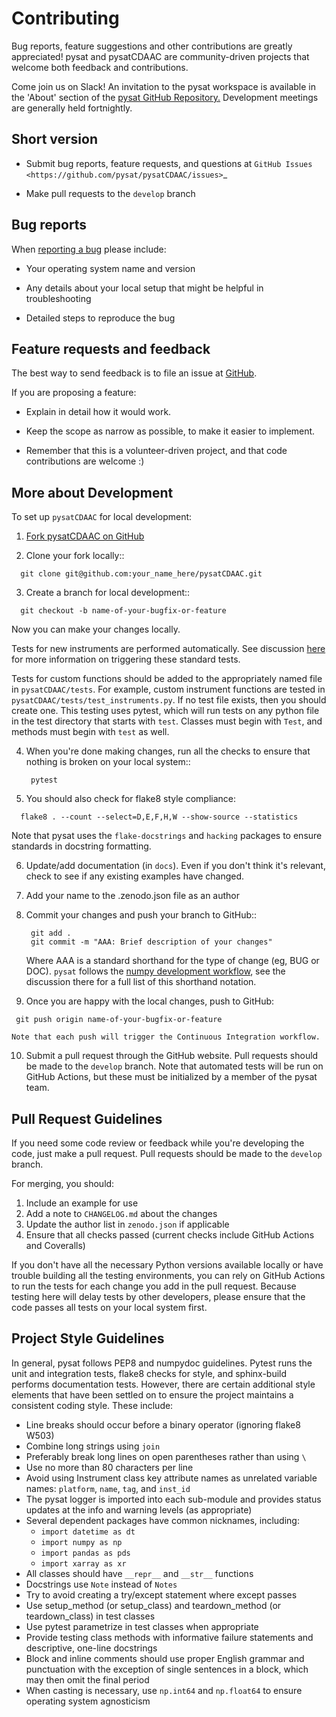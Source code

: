 Contributing
============

Bug reports, feature suggestions and other contributions are greatly
appreciated!  pysat and pysatCDAAC are community-driven projects that
welcome both feedback and contributions.

Come join us on Slack! An invitation to the pysat workspace is available
in the 'About' section of the
[pysat GitHub Repository.](https://github.com/pysat/pysat) Development meetings
are generally held fortnightly.

Short version
-------------

* Submit bug reports, feature requests, and questions at
`GitHub Issues <https://github.com/pysat/pysatCDAAC/issues>`_

* Make pull requests to the ``develop`` branch

Bug reports
-----------

When [reporting a bug](https://github.com/pysat/pysatCDAAC/issues) please
include:

* Your operating system name and version

* Any details about your local setup that might be helpful in troubleshooting

* Detailed steps to reproduce the bug

Feature requests and feedback
-----------------------------

The best way to send feedback is to file an issue at
[GitHub](https://github.com/pysat/pysatCDAAC/issues).

If you are proposing a feature:

* Explain in detail how it would work.

* Keep the scope as narrow as possible, to make it easier to implement.

* Remember that this is a volunteer-driven project, and that code contributions
  are welcome :)

More about Development
----------------------

To set up `pysatCDAAC` for local development:

1. [Fork pysatCDAAC on GitHub](https://github.com/pysat/pysatCDAAC/fork)

2. Clone your fork locally::

  ```
    git clone git@github.com:your_name_here/pysatCDAAC.git
  ```

3. Create a branch for local development::

  ```
    git checkout -b name-of-your-bugfix-or-feature
  ```

  Now you can make your changes locally.

  Tests for new instruments are performed automatically.  See discussion
  [here](https://pysat.readthedocs.io/en/main/new_instrument.html#testing-support)
  for more information on triggering these standard tests.

  Tests for custom functions should be added to the appropriately named file
  in ``pysatCDAAC/tests``.  For example, custom instrument functions are
  tested in ``pysatCDAAC/tests/test_instruments.py``.  If no test file exists,
  then you should create one.  This testing uses pytest, which will run tests
  on any python file in the test directory that starts with ``test``.  Classes
  must begin with ``Test``, and methods must begin with ``test`` as well.

4. When you're done making changes, run all the checks to ensure that nothing
   is broken on your local system::

   ```
    pytest
   ```

5. You should also check for flake8 style compliance:

  ```
    flake8 . --count --select=D,E,F,H,W --show-source --statistics
  ```

  Note that pysat uses the `flake-docstrings` and `hacking` packages to ensure
  standards in docstring formatting.


6. Update/add documentation (in ``docs``).  Even if you don't think it's
   relevant, check to see if any existing examples have changed.

7. Add your name to the .zenodo.json file as an author

8. Commit your changes and push your branch to GitHub::

   ```
    git add .
    git commit -m "AAA: Brief description of your changes"
   ```

   Where AAA is a standard shorthand for the type of change (eg, BUG or DOC).
   `pysat` follows the [numpy development workflow](https://numpy.org/doc/stable/dev/development_workflow.html),
   see the discussion there for a full list of this shorthand notation.  

 9. Once you are happy with the local changes, push to GitHub:
   ```
    git push origin name-of-your-bugfix-or-feature
   ```
    Note that each push will trigger the Continuous Integration workflow.

 10. Submit a pull request through the GitHub website. Pull requests should be
    made to the ``develop`` branch.  Note that automated tests will be run on
    GitHub Actions, but these must be initialized by a member of the pysat team.

Pull Request Guidelines
-----------------------

If you need some code review or feedback while you're developing the code, just
make a pull request. Pull requests should be made to the ``develop`` branch.

For merging, you should:

1. Include an example for use
2. Add a note to ``CHANGELOG.md`` about the changes
3. Update the author list in ``zenodo.json`` if applicable
4. Ensure that all checks passed (current checks include GitHub Actions and Coveralls)

If you don't have all the necessary Python versions available locally or
have trouble building all the testing environments, you can rely on
GitHub Actions to run the tests for each change you add in the pull
request. Because testing here will delay tests by other developers,
please ensure that the code passes all tests on your local system first.


Project Style Guidelines
------------------------

In general, pysat follows PEP8 and numpydoc guidelines.  Pytest runs the unit
and integration tests, flake8 checks for style, and sphinx-build performs
documentation tests.  However, there are certain additional style elements that
have been settled on to ensure the project maintains a consistent coding style.
These include:

* Line breaks should occur before a binary operator (ignoring flake8 W503)
* Combine long strings using `join`
* Preferably break long lines on open parentheses rather than using `\`
* Use no more than 80 characters per line
* Avoid using Instrument class key attribute names as unrelated variable names:
  `platform`, `name`, `tag`, and `inst_id`
* The pysat logger is imported into each sub-module and provides status updates
  at the info and warning levels (as appropriate)
* Several dependent packages have common nicknames, including:
  * `import datetime as dt`
  * `import numpy as np`
  * `import pandas as pds`
  * `import xarray as xr`
* All classes should have `__repr__` and `__str__` functions
* Docstrings use `Note` instead of `Notes`
* Try to avoid creating a try/except statement where except passes
* Use setup_method (or setup_class) and teardown_method (or teardown_class) in test classes
* Use pytest parametrize in test classes when appropriate
* Provide testing class methods with informative failure statements and
  descriptive, one-line docstrings
* Block and inline comments should use proper English grammar and punctuation
  with the exception of single sentences in a block, which may then omit the
  final period
* When casting is necessary, use `np.int64` and `np.float64` to ensure operating
  system agnosticism
